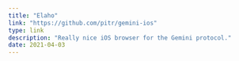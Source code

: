 ```yaml
---
title: "Elaho"
link: "https://github.com/pitr/gemini-ios"
type: link
description: "Really nice iOS browser for the Gemini protocol."
date: 2021-04-03
---
```


